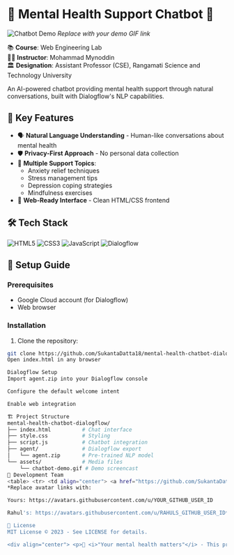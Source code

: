 # 🧠 Mental Health Support Chatbot 🤖

![Chatbot Demo](https://raw.githubusercontent.com/SukantaDatta18/mental-health-chatbot-dialogflow/main/assets/chatbot-demo.gif) *Replace with your demo GIF link*

📚 **Course**: Web Engineering Lab  
👨‍🏫 **Instructor**: Mohammad Mynoddin  
🏛️ **Designation**: Assistant Professor (CSE), Rangamati Science and Technology University  

An AI-powered chatbot providing mental health support through natural conversations, built with Dialogflow's NLP capabilities.

## 🌟 Key Features
- 🗣️ **Natural Language Understanding** - Human-like conversations about mental health
- 🛡️ **Privacy-First Approach** - No personal data collection
- 🌈 **Multiple Support Topics**:
  - Anxiety relief techniques
  - Stress management tips
  - Depression coping strategies
  - Mindfulness exercises
- 📱 **Web-Ready Interface** - Clean HTML/CSS frontend

## 🛠️ Tech Stack
![HTML5](https://img.shields.io/badge/HTML5-E34F26?logo=html5&logoColor=white)
![CSS3](https://img.shields.io/badge/CSS3-1572B6?logo=css3&logoColor=white)
![JavaScript](https://img.shields.io/badge/JavaScript-F7DF1E?logo=javascript&logoColor=black)
![Dialogflow](https://img.shields.io/badge/Dialogflow-FF9800?logo=dialogflow&logoColor=white)

## 🚀 Setup Guide

### Prerequisites
- Google Cloud account (for Dialogflow)
- Web browser

### Installation
1. Clone the repository:
```bash
git clone https://github.com/SukantaDatta18/mental-health-chatbot-dialogflow.git
Open index.html in any browser

Dialogflow Setup
Import agent.zip into your Dialogflow console

Configure the default welcome intent

Enable web integration

🏗️ Project Structure
mental-health-chatbot-dialogflow/
├── index.html          # Chat interface
├── style.css           # Styling
├── script.js           # Chatbot integration
├── agent/              # Dialogflow export
│   └── agent.zip       # Pre-trained NLP model
└── assets/             # Media files
    └── chatbot-demo.gif # Demo screencast
👥 Development Team
<table> <tr> <td align="center"> <a href="https://github.com/SukantaDatta18"> <img src="https://avatars.githubusercontent.com/u/12345678?v=4" width="100px;" alt="Sukanta"/> <br /> <sub><b>Sukanta Datta</b></sub> </a> </td> <td align="center"> <a href="https://github.com/Rahulbiswas9502"> <img src="https://avatars.githubusercontent.com/u/87654321?v=4" width="100px;" alt="Rahul"/> <br /> <sub><b>Rahul Biswas</b></sub> </a> </td> </tr> </table>
*Replace avatar links with:

Yours: https://avatars.githubusercontent.com/u/YOUR_GITHUB_USER_ID

Rahul's: https://avatars.githubusercontent.com/u/RAHULS_GITHUB_USER_ID*

📜 License
MIT License © 2023 - See LICENSE for details.

<div align="center"> <p>💬 <i>"Your mental health matters"</i> - This project was created to help people find support</p> <p>⭐ Please star this repository if you find it valuable!</p> </div> ```
